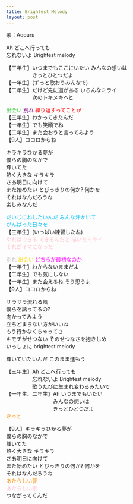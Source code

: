 ```yaml
---
title: Brightest Melody
layout: post
---
```

歌：Aqours

<p>Ah どこへ行っても<br />
忘れないよ Brightest melody</p>

<p>【三年生】いつまでもここにいたい みんなの想いは<br />
　　　　　きっとひとつだよ<br />
【一年生】(ずっと歌おうみんなで)<br />
【二年生】だけど先に道がある いろんなミライ<br />
　　　　　次のトキメキへと</p>

<p><font color="limegreen">出会い</font> <font color="purple">別れ</font> <font color="red">繰り返すってことが</font><br />
【三年生】わかってきたんだ<br />
【一年生】でも笑顔でね<br />
【二年生】また会おうと言ってみよう<br />
【9人】ココロからね</p>

<p>キラキラひかる夢が<br />
僕らの胸のなかで<br />
輝いてた<br />
熱く大きな キラキラ<br />
さあ明日に向けて<br />
また始めたい とびっきりの何か? 何かを<br />
それはなんだろうね<br />
楽しみなんだ</p>

<p><font color="deepskyblue">だいじにねしたいんだ みんな汗かいて<br />
がんばった日々を</font><br />
【三年生】(いっぱい練習したね)<br />
<font color="pink">やればできる できるんだと 描いたミライ<br />
それがイマになった</font></p>

<p><font color="silver">別れ</font> <font color="gold">出会い</font> <font color="magenta">どちらが最初なのか</font><br />
【一年生】わからないままだよ<br />
【二年生】でも気にしない<br />
【一年生】また会えるね そう思うよ<br />
【9人】ココロからね</p>

<p>サラサラ流れる風<br />
僕らを誘ってるの?<br />
向かってみよう<br />
立ちどまらない方がいいね<br />
もう行かなくちゃってさ<br />
キモチがせつない そのせつなさを抱きしめ<br />
いっしょに brightest melody</p>

<p>輝いていたいんだ このまま進もう</p>

<p>【三年生】Ah どこへ行っても<br />
　　　　　忘れないよ Brightest melody<br />
　　　　　歌うたびに生まれ変わるみたいで<br />
【一年生、二年生】Ah いつまでもいたい<br />
　　　　　　　　　みんなの想いは<br />
　　　　　　　　　きっとひとつだよ<br />
<font color="darkorange">きっと</font></p>

<p>【9人】キラキラひかる夢が<br />
僕らの胸のなかで<br />
輝いてた<br />
熱く大きな キラキラ<br />
さあ明日に向けて<br />
また始めたい とびっきりの何か? 何かを<br />
それはなんだろうね<br />
<font color="darkorange">あたらしい夢</font><br />
<font color="pink">あたらしい歌</font><br />
つながってくんだ</p>